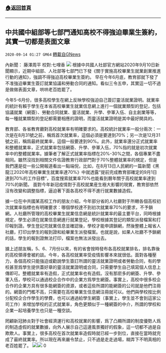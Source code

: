 ###  [:house:返回首頁](https://github.com/ourhimalayas/txt)
---

## 中共國中組部等七部門通知高校不得強迫畢業生簽約，其實一切都是表面文章
`2020-09-14 01:27 GM64` [轉載自GNews](https://gnews.org/zh-hant/353889/)

內新聞： 藤澤周平 校對:七哩香
![](https://s3.amazonaws.com/gnews-media-offload/wp-content/uploads/2020/09/14012313/1-75.png)
根據中共國人社部官方網站2020年9月10日新聞顯示，近期中組部、人社部等七部門已下發《關于實施高校畢業生就業創業推進行動的通知》，強調不得強迫高校畢業生簽約。 早在今年6月底，教育部就下發了不准強迫畢業生簽訂就業協議和勞動合同的通知。看似三令五申，其實這一切不過是做做表面文章，哄哄老百姓罷了。

今年5-6月份，很多高校學生在網上反映學校強迫自己簽訂靈活就業證明。就業率的統計有賴于學生在本省高校畢業生就業信息網上進行一個就業類型的登記，包括協議就業（網簽）、勞動合同就業、靈活就業、升學、參軍入伍、自主創業等等，每一種就業類型的登記都需要相應的證明，而靈活就業證明是其中最好開具的。

教育部、各省教育廳對高校就業率有明確要求的。高校統計就業率一般分兩次：一次是在8月31號之前，稱爲首次就業率，這個必須是要達到70%；另一次是12月31號之前，稱爲最終就業率，這個一般要達到90%。此外，就業率還分正式就業率和整體就業率，正式就業率包括網簽、升學、參軍入伍，70%指的就是初次就業率中的整體就業率。據筆者了解正式就業率指標在20%-30%之間，各個專業不盡相同。雖然沒找到相關文件佐證教育行政部門對于70%整體就業率的規定，但是我們還是從一些公開報道看出一點端倪，比如，在8月13日人民網的一篇新聞《黑龍江2020年高校畢業生就業率達70%》中就透露“提前完成教育部確定的9月1日達到70%的工作目標”，百度搜索就業率70%也能看到曆年關于高校就業率達到70%的新聞。 面對今年新冠疫情對于高校就業産生極大影響的現實，教育部依然沒有改變和調整指標，逼迫著下面各高校不得不進行就業數據造假。

據一位在中共國某高校工作的朋友介紹，今年部分省的人社廳對于所轄各個高校初次就業率指標也有明確要求：哪個學校達不到初次就業率70%的要求，不予鎖網。人社廳所管理的高校畢業生就業信息網是統計就業率的最主要平台，同時根據規定，學生必須在就業信息網進行就業登記，學校根據其登記的類型派發檔案和打印報到證。學生登記完就業信息並確認後，學校才能申請鎖網，然後整體上報省人社廳，打印出學生的報到證和給畢業生派發檔案。也就是說，如果人社廳不予鎖網的話，學生的報到證無法打印，檔案也無法派發出去。

據上述朋友稱，5、6、7月份以來，有的省會按時發布各高校就業排名，排名靠後的高校領導會被約談。今年，各高校就業率受疫情影響本來就很低。面對各種壓力，各個高校只能強迫或勸說學生簽訂所謂的靈活就業證明或者勞動合同，有的學校甚至爲學生提供蓋好章的靈活就業證明或合同，只需要學生自己填寫個人信息上傳即可。整體就業率有造假，正式就業率也有造假。沒有那麽多的網簽、升學、參軍入伍，學校可以通過校企合作中的企業方爲學生網簽。事實上，高校中很多校企合作的企業方具有很多能網簽的資源，或者這些所謂的能網簽的公司就是他們注冊的。網簽的門檻不高，只需要在高校畢業生信息網注冊就可以。他們與學校按比例分配校企合作學生的學費，也可以通過給學生網簽（事實上，學生並不會到這家公司工作）來增加學校的正式就業率，角色更類似于一種網簽的中介，所謂的學校和企業一起培養學生也只是一種空談。

罔顧新冠肺炎對于社會經濟運行和高校就業的影響，爲了凸顯所謂的制度優勢人爲的制造虛假的就業數據，向外人展示自己這邊風景獨好的假象，這一切都不過是自欺欺人。事實上，很多高校在首次就業率造假時就已經一步到位，直接在當時就完成了最終就業率。所以現在再來嚴令禁止，只不過是走走過場，糊弄下不明真相的老百姓罷了。
![](https://s3.amazonaws.com/gnews-media-offload/wp-content/uploads/2020/09/14012335/2-15.png)![](https://s3.amazonaws.com/gnews-media-offload/wp-content/uploads/2020/09/14012347/Screenshot_2020-09-14-05-57-28-721_Discord-3.png)
0
